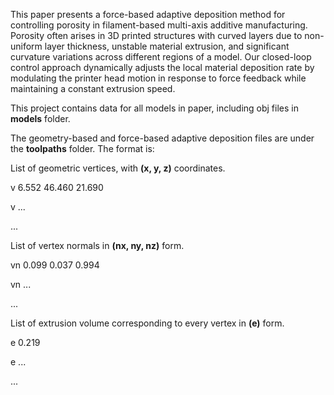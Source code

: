 This paper presents a force-based adaptive deposition method for controlling porosity in filament-based multi-axis additive manufacturing. Porosity often arises in 3D printed structures with curved layers due to non-uniform layer thickness, unstable material extrusion, and significant curvature variations across different regions of a model. Our closed-loop control approach dynamically adjusts the local material deposition rate by modulating the printer head motion in response to force feedback while maintaining a constant extrusion speed.

This project contains data for all models in paper, including obj files in **models** folder.

The geometry-based and force-based adaptive deposition files are under the **toolpaths** folder. The format is:

List of geometric vertices, with **(x, y, z)** coordinates.

v 6.552 	46.460 	21.690

v ...

...

List of vertex normals in **(nx, ny, nz)** form.

vn 0.099 	0.037 	0.994

vn ...

...

List of extrusion volume corresponding to every vertex in **(e)** form.

e 0.219

e ...

...

